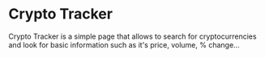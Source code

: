 # Crypto Tracker

Crypto Tracker is a simple page that allows to search for cryptocurrencies and look for basic information such as it's price, volume, % change...

